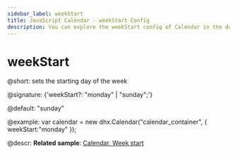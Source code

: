 ```yaml
---
sidebar_label: weekStart
title: JavaScript Calendar - weekStart Config 
description: You can explore the weekStart config of Calendar in the documentation of the DHTMLX JavaScript UI library. Browse developer guides and API reference, try out code examples and live demos, and download a free 30-day evaluation version of DHTMLX Suite 7.
---
```


# weekStart

@short: sets the starting day of the week

@signature: {'weekStart?: "monday" | "sunday";'}

@default: "sunday"

@example:
var calendar = new dhx.Calendar("calendar_container", {
    weekStart:"monday"
});

@descr:
**Related sample**: [Calendar. Week start](https://snippet.dhtmlx.com/kaxmurh9)

[comment]: # (@related: calendar/how_to_start.md#initialize-calendar calendar/configuring.md#startoftheweek)
